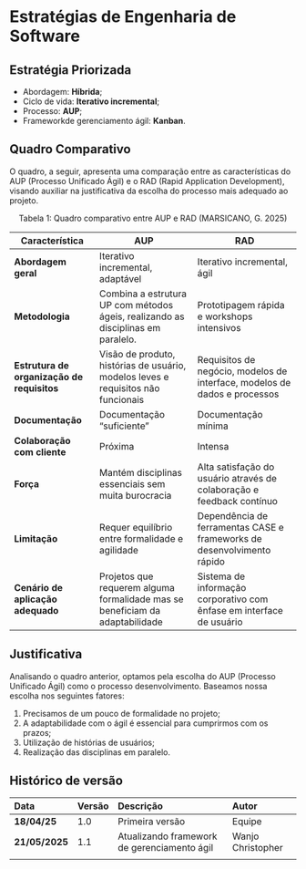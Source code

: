# Estratégias de Engenharia de Software

## Estratégia Priorizada

- Abordagem: **Híbrida**;
- Ciclo de vida: **Iterativo incremental**;
- Processo: **AUP**;
- Frameworkde gerenciamento ágil: **Kanban**.

## Quadro Comparativo

O quadro, a seguir, apresenta uma comparação entre as características do AUP (Processo Unificado Ágil) e o RAD (Rapid Application Development), visando auxiliar na justificativa da escolha do processo mais adequado ao projeto.

<div align="center">
<p>Tabela 1: Quadro comparativo entre AUP e RAD (MARSICANO, G. 2025)</p>
</div>

|**Característica**|**AUP**|**RAD**|
| - | - | - |
|**Abordagem geral**|Iterativo incremental, adaptável |Iterativo incremental, ágil |
|**Metodologia**|Combina a estrutura UP com métodos ágeis, realizando as disciplinas em paralelo.|Prototipagem rápida e workshops intensivos |
|**Estrutura de organização de requisitos**|Visão de produto, histórias de usuário, modelos leves e requisitos não funcionais |Requisitos de negócio, modelos de interface, modelos de dados e processos|
|**Documentação** |Documentação “suficiente”|Documentação mínima|
|**Colaboração com cliente**|Próxima |Intensa|
|**Força** |Mantém disciplinas essenciais sem muita burocracia|Alta satisfação do usuário através de colaboração e feedback contínuo|
|**Limitação** |Requer equilíbrio entre formalidade e agilidade |Dependência de ferramentas CASE e frameworks de desenvolvimento rápido |
|**Cenário de aplicação adequado**|Projetos que requerem alguma formalidade mas se beneficiam da adaptabilidade|Sistema de informação corporativo com ênfase em interface de usuário|

## Justificativa

Analisando o quadro anterior, optamos pela escolha do AUP (Processo Unificado Ágil) como o processo desenvolvimento.  Baseamos nossa escolha nos seguintes fatores:

1. Precisamos de um pouco de formalidade no projeto;
1. A adaptabilidade com o ágil é essencial para cumprirmos com os prazos;
1. Utilização de histórias de usuários;
1. Realização das disciplinas em paralelo. 


## Histórico de versão 
|**Data**|**Versão** |**Descrição** |**Autor**|
| :- | :- | :- | :- |
|**18/04/25**|1.0|Primeira versão|Equipe |
|**21/05/2025**|1.1| Atualizando framework de gerenciamento ágil| Wanjo Christopher|
|||||
